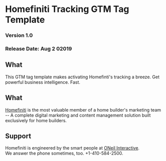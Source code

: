 # Homefiniti Tracking GTM Tag Template
### Version 1.0
### Release Date: Aug 2 02019

## What
This GTM tag template makes activating Homefinti's tracking a breeze. Get powerful business intelligence. Fast.

## What
[Homefiniti](https://homefiniti.com) is the most valuable member of a home builder's marketing team -- A complete digital marketing and content management solution built exclusively for home builders. 

## Support
Homefiniti is engineered by the smart people at [ONeil Interactive](https://oneilinteractive.com/contact/).  
We answer the phone sometimes, too. +1-410-584-2500.


